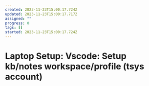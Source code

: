 ```yaml
---
created: 2023-11-23T15:00:17.724Z
updated: 2023-11-23T15:00:17.717Z
assigned: ""
progress: 0
tags: []
started: 2023-11-23T15:00:17.724Z
---
```


# Laptop Setup: Vscode: Setup kb/notes workspace/profile (tsys account)
